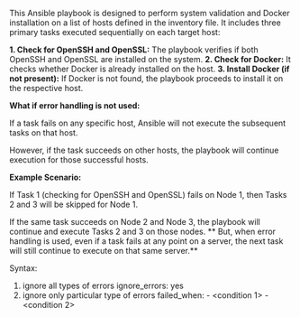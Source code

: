 This Ansible playbook is designed to perform system validation and Docker installation on a list of hosts defined in the inventory file. It includes three primary tasks executed sequentially on each target host:

**1. Check for OpenSSH and OpenSSL:** The playbook verifies if both OpenSSH and OpenSSL are installed on the system.
**2. Check for Docker:** It checks whether Docker is already installed on the host.
**3. Install Docker (if not present):** If Docker is not found, the playbook proceeds to install it on the respective host.

****What if error handling is not used:****

If a task fails on any specific host, Ansible will not execute the subsequent tasks on that host.

However, if the task succeeds on other hosts, the playbook will continue execution for those successful hosts.

**Example Scenario:**

If Task 1 (checking for OpenSSH and OpenSSL) fails on Node 1, then Tasks 2 and 3 will be skipped for Node 1.

If the same task succeeds on Node 2 and Node 3, the playbook will continue and execute Tasks 2 and 3 on those nodes.
**
But, when error handling is used, even if a task fails at any point on a server, the next task will still continue to execute on that same server.**

Syntax:  
1. ignore all types of errors
          ignore_errors: yes
2. ignore only particular type of errors
          failed_when:
                 - <condition 1>
                 - <condition 2>
